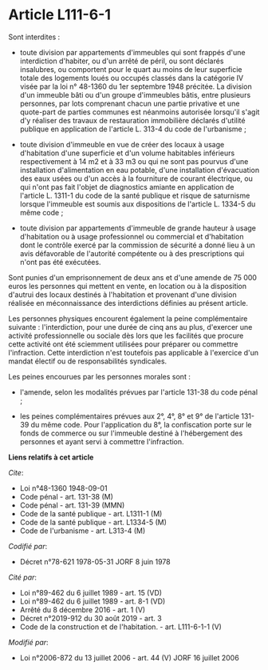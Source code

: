 # Article L111-6-1

Sont interdites :

- toute division par appartements d'immeubles qui sont frappés d'une interdiction d'habiter, ou d'un arrêté de péril, ou sont
déclarés insalubres, ou comportent pour le quart au moins de leur superficie totale des logements loués ou occupés classés
dans la catégorie IV visée par la loi n° 48-1360 du 1er septembre 1948 précitée. La division d'un immeuble bâti ou d'un
groupe d'immeubles bâtis, entre plusieurs personnes, par lots comprenant chacun une partie privative et une quote-part de
parties communes est néanmoins autorisée lorsqu'il s'agit d'y réaliser des travaux de restauration immobilière déclarés
d'utilité publique en application de l'article L. 313-4 du code de l'urbanisme ;

- toute division d'immeuble en vue de créer des locaux à usage d'habitation d'une superficie et d'un volume habitables
inférieurs respectivement à 14 m2 et à 33 m3 ou qui ne sont pas pourvus d'une installation d'alimentation en eau potable,
d'une installation d'évacuation des eaux usées ou d'un accès à la fourniture de courant électrique, ou qui n'ont pas fait
l'objet de diagnostics amiante en application de l'article L. 1311-1 du code de la santé publique et risque de saturnisme
lorsque l'immeuble est soumis aux dispositions de l'article L. 1334-5 du même code ;

- toute division par appartements d'immeuble de grande hauteur à usage d'habitation ou à usage professionnel ou commercial et
d'habitation dont le contrôle exercé par la commission de sécurité a donné lieu à un avis défavorable de l'autorité
compétente ou à des prescriptions qui n'ont pas été exécutées.

Sont punies d'un emprisonnement de deux ans et d'une amende de 75 000 euros les personnes qui mettent en vente, en location
ou à la disposition d'autrui des locaux destinés à l'habitation et provenant d'une division réalisée en méconnaissance des
interdictions définies au présent article.

Les personnes physiques encourent également la peine complémentaire suivante : l'interdiction, pour une durée de cinq ans au
plus, d'exercer une activité professionnelle ou sociale dès lors que les facilités que procure cette activité ont été
sciemment utilisées pour préparer ou commettre l'infraction. Cette interdiction n'est toutefois pas applicable à l'exercice
d'un mandat électif ou de responsabilités syndicales.

Les peines encourues par les personnes morales sont :

- l'amende, selon les modalités prévues par l'article 131-38 du code pénal ;

- les peines complémentaires prévues aux 2°, 4°, 8° et 9° de l'article 131-39 du même code. Pour l'application du 8°, la
confiscation porte sur le fonds de commerce ou sur l'immeuble destiné à l'hébergement des personnes et ayant servi à
commettre l'infraction.

**Liens relatifs à cet article**

_Cite_:

  - Loi n°48-1360 1948-09-01
  - Code pénal - art. 131-38 (M)
  - Code pénal - art. 131-39 (MMN)
  - Code de la santé publique - art. L1311-1 (M)
  - Code de la santé publique - art. L1334-5 (M)
  - Code de l'urbanisme - art. L313-4 (M)

_Codifié par_:

  - Décret n°78-621 1978-05-31 JORF 8 juin 1978

_Cité par_:

  - Loi n°89-462 du 6 juillet 1989 - art. 15 (VD)
  - Loi n°89-462 du 6 juillet 1989 - art. 8-1 (VD)
  - Arrêté du 8 décembre 2016 - art. 1 (V)
  - Décret n°2019-912 du 30 août 2019 - art. 3
  - Code de la construction et de l'habitation. - art. L111-6-1-1 (V)

_Modifié par_:

  - Loi n°2006-872 du 13 juillet 2006 - art. 44 (V) JORF 16 juillet 2006
